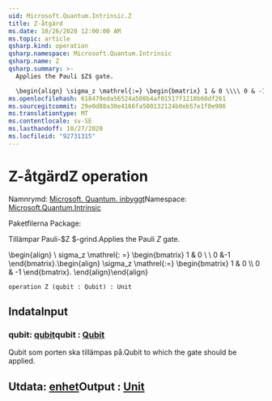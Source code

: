 ```yaml
---
uid: Microsoft.Quantum.Intrinsic.Z
title: Z-åtgärd
ms.date: 10/26/2020 12:00:00 AM
ms.topic: article
qsharp.kind: operation
qsharp.namespace: Microsoft.Quantum.Intrinsic
qsharp.name: Z
qsharp.summary: >-
  Applies the Pauli $Z$ gate.

  \begin{align} \sigma_z \mathrel{:=} \begin{bmatrix} 1 & 0 \\\\ 0 & -1 \end{bmatrix}. \end{align}
ms.openlocfilehash: 618479eda56524a508b4af01517f1218b60df261
ms.sourcegitcommit: 29e0d88a30e4166fa580132124b0eb57e1f0e986
ms.translationtype: MT
ms.contentlocale: sv-SE
ms.lasthandoff: 10/27/2020
ms.locfileid: "92731315"
---
```

# <a name="z-operation"></a><span data-ttu-id="1c422-102">Z-åtgärd</span><span class="sxs-lookup"><span data-stu-id="1c422-102">Z operation</span></span>

<span data-ttu-id="1c422-103">Namnrymd: [Microsoft. Quantum. inbyggt](xref:Microsoft.Quantum.Intrinsic)</span><span class="sxs-lookup"><span data-stu-id="1c422-103">Namespace: [Microsoft.Quantum.Intrinsic](xref:Microsoft.Quantum.Intrinsic)</span></span>

<span data-ttu-id="1c422-104">Paketfilerna [](https://nuget.org/packages/)</span><span class="sxs-lookup"><span data-stu-id="1c422-104">Package: [](https://nuget.org/packages/)</span></span>


<span data-ttu-id="1c422-105">Tillämpar Pauli-$Z $-grind.</span><span class="sxs-lookup"><span data-stu-id="1c422-105">Applies the Pauli $Z$ gate.</span></span>

<span data-ttu-id="1c422-106">\begin{align} \ sigma_z \mathrel{: =} \begin{bmatrix} 1 & 0 \\ \\ 0 &-1 \end{bmatrix}.</span><span class="sxs-lookup"><span data-stu-id="1c422-106">\begin{align} \sigma_z \mathrel{:=} \begin{bmatrix} 1 & 0 \\\\ 0 & -1 \end{bmatrix}.</span></span>
<span data-ttu-id="1c422-107">\end{align}</span><span class="sxs-lookup"><span data-stu-id="1c422-107">\end{align}</span></span>

```qsharp
operation Z (qubit : Qubit) : Unit
```


## <a name="input"></a><span data-ttu-id="1c422-108">Indata</span><span class="sxs-lookup"><span data-stu-id="1c422-108">Input</span></span>

### <a name="qubit--qubit"></a><span data-ttu-id="1c422-109">qubit: [qubit](xref:microsoft.quantum.lang-ref.qubit)</span><span class="sxs-lookup"><span data-stu-id="1c422-109">qubit : [Qubit](xref:microsoft.quantum.lang-ref.qubit)</span></span>

<span data-ttu-id="1c422-110">Qubit som porten ska tillämpas på.</span><span class="sxs-lookup"><span data-stu-id="1c422-110">Qubit to which the gate should be applied.</span></span>



## <a name="output--unit"></a><span data-ttu-id="1c422-111">Utdata: [enhet](xref:microsoft.quantum.lang-ref.unit)</span><span class="sxs-lookup"><span data-stu-id="1c422-111">Output : [Unit](xref:microsoft.quantum.lang-ref.unit)</span></span>

